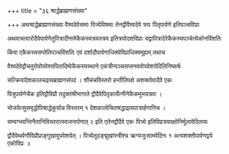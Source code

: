 +++
title = "३६ श्राद्धेब्राह्मणसंख्या"

+++
अथश्राद्धेब्राह्मणसंख्या वैश्वदेवेसमाः पित्र्येविषमाः तेनद्वौवैश्वदेवे त्रयः पितृपार्वणे इतिपञ्चविप्राः

अथवाचत्वारोदैवेपार्वणेतुपित्रादीनामेकैकस्यत्रयस्त्रय इतित्रयोदशविप्राः यद्वापित्रादेरेकैकस्यपञ्चेत्येकोनविंशतिः

किंवा एकैकस्यसप्तेतिपञ्चविंशतिः एवं दर्शादौपार्वणाधिक्येविप्राधिक्यमूह्यम् तथाच

वैश्वदेवेद्वौचतुरोवोपवेश्यपितादिष्वेकैकस्यस्थाने एकंत्रीन्पञ्चसप्तनववोपवेशयेदितिनिष्कर्षः

सत्क्रियांदेशकालचद्रव्यब्राह्मणसंपदं । शौचंचविस्तरो हन्तीतिपक्षे अशक्तोवादैवे एकः

पित्रुपार्वणेचैक इतिद्वौविप्रौ तदुक्तंश्रीभागाते द्वौदैवेपितृकार्येत्नीनेकैकमुभयत्रवा ।

भोजयेत्सुसमृद्धोपिश्राद्धेकुर्यान्न विस्तरम् १ देशकालोचितश्रद्धाद्रव्यपात्रार्हणानिच ।

सम्यग्भवन्तिनैतानिविस्तरात्स्वजनार्पणात् २ इति एतेनद्वौदैवे एकः पित्र्ये इतिविप्रत्रयपक्षोनिर्मूलावेदितव्यः

द्वौदैवेथर्वणौविप्रौप्राङ्गुखावुपवेशयेत् । पित्र्येतूदङ्द्मुखांस्त्रीश्च ऋग्यजुःसामवेदिनः १ अत्यशक्तौपार्वणद्वये एकोविप्रः ॥
